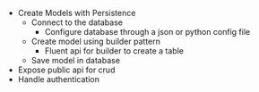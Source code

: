 * Create Models with Persistence
    * Connect to the database
        * Configure database through a json or python config file
    * Create model using builder pattern
        * Fluent api for builder to create a table
    * Save model in database
* Expose public api for crud
* Handle authentication